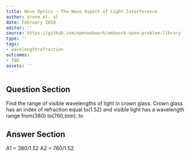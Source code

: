 ```yaml
---
title: Wave Optics - The Wave Aspect of Light Interference
author: Urone et. al
date: February 2018
editor: ''
source: https://github.com/openwebwork/webwork-open-problem-library
type: ''
tags:
- wavelengthrefraction
outcomes:
- TBD
assets: ''
---
```


## Question Section 

Find the range of visible wavelengths of light in crown glass. Crown glass has an index of refraction equal to(1.52) and visible light has a wavelength range from(380) to(760,(nm).
 to


## Answer Section

A1 = 380/1.52
A2 = 760/1.52